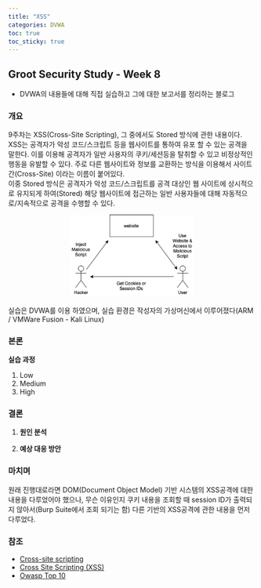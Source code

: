 ```yaml
---
title: "XSS"
categories: DVWA
toc: true  
toc_sticky: true 
---
```


## Groot Security Study - Week 8
 - DVWA의 내용들에 대해 직접 실습하고 그에 대한 보고서를 정리하는 블로그

### 개요
  9주차는 XSS(Cross-Site Scripting), 그 중에서도 Stored 방식에 관한 내용이다. XSS는 공격자가 악성 코드/스크립트 등을 웹사이트를 통하여 유포 할 수 있는 공격을 말한다. 이를 이용해 공격자가 일반 사용자의 쿠키/세션등을 탈취할 수 있고 비정상적인 행동을 유발할 수 있다. 주로 다른 웹사이트와 정보를 교환하는 방식을 이용해서 사이트 간(Cross-Site) 이라는 이름이 붙어있다.<br/>
  이중 Stored 방식은 공격자가 악성 코드/스크립트를 공격 대상인 웹 사이트에 상시적으로 유지되게 하여(Stored) 해당 웹사이트에 접근하는 일반 사용자들에 대해 자동적으로/지속적으로 공격을 수행할 수 있다.<br/>
  <center><img src="/assets/230718/Stored_XSS.png" width="50%" height="50%" alt="XSS_Diagram"></center><br/>
  실습은 DVWA를 이용 하였으며, 실습 환경은 작성자의 가상머신에서 이루어졌다(ARM / VMWare Fusion - Kali Linux)<br/>
  
### 본론
**실습 과정**
  1. Low<br/>
  2. Medium<br/>
  3. High<br/>

### 결론
  1. **원인 분석**<br/>

  2. **예상 대응 방안**<br/>
  
### 마치며
  원래 진행대로라면 DOM(Document Object Model) 기반 시스템의 XSS공격에 대한 내용을 다루었어야 했으나, 무슨 이유인지 쿠키 내용을 조회할 때 session ID가 출력되지 않아서(Burp Suite에서 조회 되기는 함) 다른 기반의 XSS공격에 관한 내용을 먼저 다루었다.

### 참조
  * [Cross-site scripting](https://en.wikipedia.org/wiki/Cross-site_scripting)
  * [Cross Site Scripting (XSS)](https://owasp.org/www-community/attacks/xss/)
  * [Owasp Top 10](https://owasp.org/www-project-top-ten/)